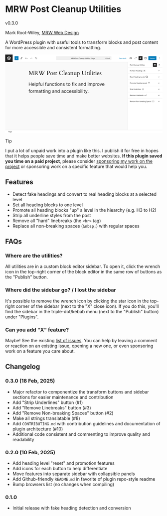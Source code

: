 # MRW Post Cleanup Utilities

v0.3.0

Mark Root-Wiley, [MRW Web Design](https://MRWweb.com)

A WordPress plugin with useful tools to transform blocks and post content for more accessible and consistent formatting.

![The Post Cleanup Utilities sidebar is visible in the WordPress post editor, showing features such as Fix Fake Headings and Strip Underlines](https://github.com/mrwweb/mrw-post-cleanup-utilities/blob/main/assets/cleanup-utilities-screenshot.png?raw=true)

> [!TIP]
> I put a lot of unpaid work into a plugin like this. I publish it for free in hopes that it helps people save time and make better websites. **If this plugin saved you time on a paid project**, please consider [sponsoring my work on the project](https://github.com/sponsors/mrwweb) or sponsoring work on a specific feature that would help you.

## Features

- Detect fake headings and convert to real heading blocks at a selected level
- Set all heading blocks to one level
- Promote all heading blocks "up" a level in the hiearchy (e.g. H3 to H2)
- Strip all underline styles from the post
- Remove all "hard" linebreaks (the `<br>` tag)
- Replace all non-breaking spaces (`&nbsp;`) with regular spaces

## FAQs

### Where are the utilities?

All utilities are in a custom block editor sidebar. To open it, click the wrench icon in the top-right corner of the block editor in the same row of buttons as the "Publish" button.

### Where did the sidebar go? / I lost the sidebar

It's possible to remove the wrench icon by clicking the star icon in the top-right corner of the sidebar (next to the "X" close icon). If you do this, you'll find the sidebar in the triple-dot/kebab menu (next to the "Publish" button) under "Plugins".

### Can you add "X" feature?

Maybe! See the existing [list of issues](https://github.com/mrwweb/mrw-post-cleanup-utilities/issues). You can help by leaving a comment or reaction on an existing issue, opening a new one, or even sponsoring work on a feature you care about.

## Changelog

### 0.3.0 (18 Feb, 2025)

- Major refactor to componentize the transform buttons and sidebar sections for easier maintenance and contribution
- Add "Strip Underlines" button (#1)
- Add "Remove Linebreaks" button (#3)
- Add "Remove Non-breaking Spaces" button (#2)
- Make all strings translatable (#8)
- Add `CONTRIBUTING.md` with contribution guidelines and documentation of plugin architecture (#10)
- Additional code consistent and commenting to improve quality and readability

### 0.2.0 (10 Feb, 2025)

- Add heading level "reset" and promotion features
- Add icons for each button to help differentiate
- Move features into separate sidebar with collapsible panels
- Add Github-friendly `README.md` in favorite of plugin repo-style readme
- Bump browsers list (no changes when compiling)

### 0.1.0

- Initial release with fake heading detection and conversion
